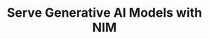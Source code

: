 ---
title: Serve Generative AI Models with NIM
weight: 1
variants: +flyte -serverless -byoc -selfmanaged
layout: py_example
example_file: /external/unionai-examples/flyte-integrations/flytekit-plugins/nim_plugin/nim_plugin/serve_nim_container.py
---